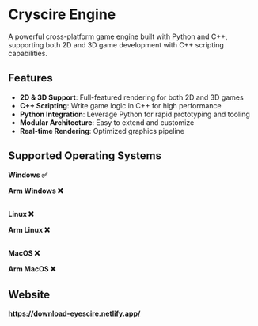 # Cryscire Engine

A powerful cross-platform game engine built with Python and C++, supporting both 2D and 3D game development with C++ scripting capabilities.

## Features

- **2D & 3D Support**: Full-featured rendering for both 2D and 3D games
- **C++ Scripting**: Write game logic in C++ for high performance
- **Python Integration**: Leverage Python for rapid prototyping and tooling
- **Modular Architecture**: Easy to extend and customize
- **Real-time Rendering**: Optimized graphics pipeline

## Supported Operating Systems

**Windows ✅**

**Arm Windows ❌**
##

**Linux ❌**

**Arm Linux ❌**
##

**MacOS ❌**

**Arm MacOS ❌**

## Website

**https://download-eyescire.netlify.app/**
